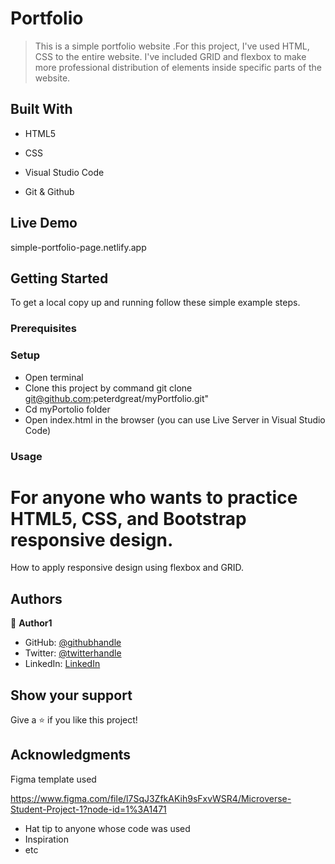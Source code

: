 # Portfolio


> This is a simple portfolio website .For this project, I've used HTML, CSS to the entire website. I've included GRID and flexbox to make more professional distribution of elements inside specific parts of the website.




## Built With

- HTML5

- CSS

- Visual Studio Code

- Git & Github


## Live Demo

simple-portfolio-page.netlify.app
## Getting Started


To get a local copy up and running follow these simple example steps.

### Prerequisites

### Setup
* Open terminal
* Clone this project by command git clone git@github.com:peterdgreat/myPortfolio.git"
* Cd myPortolio folder
* Open index.html in the browser (you can use Live Server in Visual Studio Code)


### Usage
# For anyone who wants to practice HTML5, CSS, and Bootstrap responsive design.
How to apply responsive design using flexbox and GRID.




## Authors

👤 **Author1**

- GitHub: [@githubhandle](https://github.com/peterdgreat)
- Twitter: [@twitterhandle](https://twitter.com/dev_Peter_O)
- LinkedIn: [LinkedIn](https://linkedin.com/in/ajayi-peter-4391ab1b5)





## Show your support

Give a ⭐️ if you like this project!

## Acknowledgments
Figma template used 

https://www.figma.com/file/l7SqJ3ZfkAKih9sFxvWSR4/Microverse-Student-Project-1?node-id=1%3A1471
- Hat tip to anyone whose code was used
- Inspiration
- etc